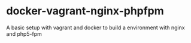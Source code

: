# docker-vagrant-nginx-phpfpm
A basic setup with vagrant and docker to build a environment with nginx and php5-fpm
